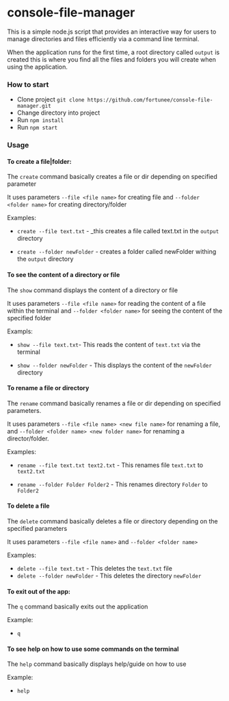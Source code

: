 # console-file-manager
This is a simple node.js script that provides an interactive way for users to manage directories and  files efficiently via a command line terminal. 

When the application runs for the first time, a root directory called `output` is created this is where you find all the files and folders you will create when using the application.

### How to start
- Clone project `git clone https://github.com/fortunee/console-file-manager.git`
- Change directory into project
- Run `npm install`
- Run `npm start`

### Usage
#### To create a file|folder: 
 The `create` command basically creates a file or dir depending on specified parameter

It uses parameters `--file <file name>` for creating file and `--folder <folder name>` for creating directory/folder

Examples:  
- `create --file text.txt` - _this creates a file called text.txt in the `output` directory

- `create --folder newFolder` - creates a folder called newFolder withing the `output` directory

#### To see the content of a directory or file
The `show` command displays the content of a directory or file

It uses parameters `--file <file name>` for reading the content of a file within the terminal and `--folder <folder name>` for seeing the content of the specified folder

Exampls:
- `show --file text.txt`- This reads the content of `text.txt` via the terminal

- `show --folder newFolder` - This displays the content of the `newFolder` directory 

#### To rename a file or directory
The `rename` command basically renames a file or dir depending on specified parameters.

It uses parameters `--file <file name> <new file name>` for renaming a file, and `--folder <folder name> <new folder name>` for renaming a director/folder.

Examples:
- `rename --file text.txt text2.txt` - This renames file `text.txt` to `text2.txt`

- `rename --folder Folder Folder2` - This renames directory `Folder` to `Folder2`

#### To delete a file 
 The `delete` command basically deletes a file or directory depending on the specified parameters

It uses parameters `--file <file name>` and `--folder <folder name>`

Examples:

- `delete --file text.txt` - This deletes the `text.txt` file
- `delete --folder newFolder` - This deletes the directory `newFolder`

#### To exit out of the app:
The `q` command basically exits out the application

Example:

- `q`


#### To see help on how to use some commands on the terminal
The `help` command basically displays help/guide on how to use

Example:

- `help`
